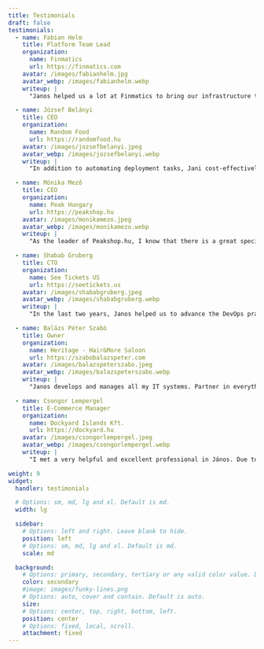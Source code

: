 ```yaml
---
title: Testimonials
draft: false
testimonials:
  - name: Fabian Helm
    title: Platform Team Lead
    organization:
      name: Finmatics
      url: https://finmatics.com
    avatar: /images/fabianhelm.jpg
    avatar_webp: /images/fabianhelm.webp
    writeup: |
      "Janos helped us a lot at Finmatics to bring our infrastructure to the next level and make our application cloud-ready. He approached each task with great expertise and always strived reliably for the best, yet simple and robust solution."

  - name: József Belányi
    title: CEO
    organization:
      name: Random Food
      url: https://randomfood.hu
    avatar: /images/jozsefbelanyi.jpeg
    avatar_webp: /images/jozsefbelanyi.webp
    writeup: |
      "In addition to automating deployment tasks, Jani cost-effectively designed Random Food's AWS infrastructure, helping our startup's IT security and efficiency."

  - name: Mónika Mező
    title: CEO
    organization:
      name: Peak Hungary
      url: https://peakshop.hu
    avatar: /images/monikamezo.jpeg
    avatar_webp: /images/monikamezo.webp
    writeup: |
      "As the leader of Peakshop.hu, I know that there is a great specialist in the background, when there are NO errors on the servers. Janos is one of the most reliable, "silent" specialist, that every company needs."

  - name: Shabab Gruberg
    title: CTO
    organization:
      name: See Tickets US
      url: https://seetickets.us
    avatar: /images/shababgruberg.jpeg
    avatar_webp: /images/shababgruberg.webp
    writeup: |
      "In the last two years, Janos helped us to advance the DevOps practice in our company with Dockerization and CI/CD automation. He also managed to cut back our AWS costs."

  - name: Balázs Péter Szabó
    title: Owner
    organization:
      name: Heritage - Hair&More Saloon
      url: https://szabobalazspeter.com
    avatar: /images/balazspeterszabo.jpeg
    avatar_webp: /images/balazspeterszabo.webp
    writeup: |
      "Janos develops and manages all my IT systems. Partner in everything, I can count on him at any time. There is nothing that is impossible for him. He is fast, efficient and has excellent expertise."

  - name: Csongor Lempergel
    title: E-Commerce Manager
    organization:
      name: Dockyard Islands Kft.
      url: https://dockyard.hu
    avatar: /images/csongorlempergel.jpeg
    avatar_webp: /images/csongorlempergel.webp
    writeup: |
      "I met a very helpful and excellent professional in János. Due to the specificity of our project, we faced many difficulties both on the backend and server side, so János' analytical thinking and quick response helped a lot. I really enjoyed working with him."

weight: 9
widget:
  handler: testimonials

  # Options: sm, md, lg and xl. Default is md.
  width: lg

  sidebar:
    # Options: left and right. Leave blank to hide.
    position: left
    # Options: sm, md, lg and xl. Default is md.
    scale: md

  background:
    # Options: primary, secondary, tertiary or any valid color value. Default is primary.
    color: secondary
    #image: images/funky-lines.png
    # Options: auto, cover and contain. Default is auto.
    size:
    # Options: center, top, right, bottom, left.
    position: center
    # Options: fixed, local, scroll.
    attachment: fixed
---
```

